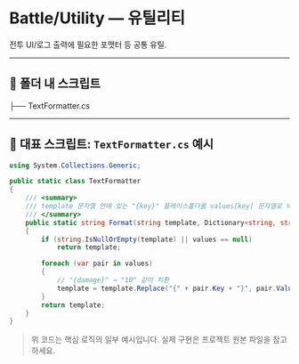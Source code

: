 # Battle/Utility — 유틸리티

전투 UI/로그 출력에 필요한 포맷터 등 공통 유틸.

---

## 📂 폴더 내 스크립트
 ├── TextFormatter.cs

---

## 🔎 대표 스크립트: `TextFormatter.cs` 예시

```csharp
using System.Collections.Generic;

public static class TextFormatter
{
    /// <summary>
    /// template 문자열 안에 있는 "{key}" 플레이스홀더를 values[key] 문자열로 바꿔 줍니다.
    /// </summary>
    public static string Format(string template, Dictionary<string, string> values)
    {
        if (string.IsNullOrEmpty(template) || values == null)
            return template;

        foreach (var pair in values)
        {
            // "{damage}" → "10" 같이 치환
            template = template.Replace("{" + pair.Key + "}", pair.Value);
        }
        return template;
    }
}
```

> 위 코드는 핵심 로직의 일부 예시입니다. 실제 구현은 프로젝트 원본 파일을 참고하세요.
